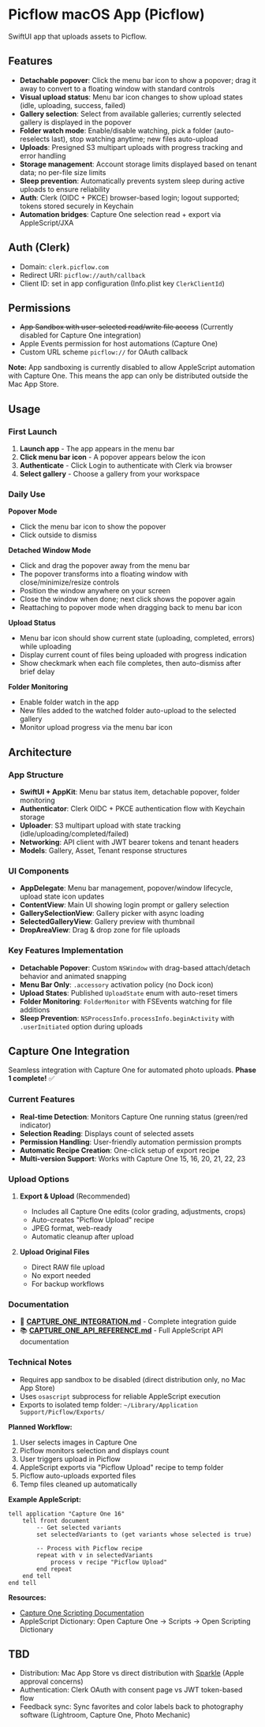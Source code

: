# Picflow macOS App (Picflow)

SwiftUI app that uploads assets to Picflow.

## Features

- **Detachable popover**: Click the menu bar icon to show a popover; drag it away to convert to a floating window with standard controls
- **Visual upload status**: Menu bar icon changes to show upload states (idle, uploading, success, failed)
- **Gallery selection**: Select from available galleries; currently selected gallery is displayed in the popover
- **Folder watch mode**: Enable/disable watching, pick a folder (auto-reselects last), stop watching anytime; new files auto-upload
- **Uploads**: Presigned S3 multipart uploads with progress tracking and error handling
- **Storage management**: Account storage limits displayed based on tenant data; no per-file size limits
- **Sleep prevention**: Automatically prevents system sleep during active uploads to ensure reliability
- **Auth**: Clerk (OIDC + PKCE) browser-based login; logout supported; tokens stored securely in Keychain
- **Automation bridges**: Capture One selection read + export via AppleScript/JXA

## Auth (Clerk)

- Domain: `clerk.picflow.com`
- Redirect URI: `picflow://auth/callback`
- Client ID: set in app configuration (Info.plist key `ClerkClientId`)

## Permissions

- ~~App Sandbox with user-selected read/write file access~~ (Currently disabled for Capture One integration)
- Apple Events permission for host automations (Capture One)
- Custom URL scheme `picflow://` for OAuth callback

**Note:** App sandboxing is currently disabled to allow AppleScript automation with Capture One. This means the app can only be distributed outside the Mac App Store.

## Usage

### First Launch
1. **Launch app** - The app appears in the menu bar
2. **Click menu bar icon** - A popover appears below the icon
3. **Authenticate** - Click Login to authenticate with Clerk via browser
4. **Select gallery** - Choose a gallery from your workspace

### Daily Use

**Popover Mode**
- Click the menu bar icon to show the popover
- Click outside to dismiss

**Detached Window Mode**
- Click and drag the popover away from the menu bar
- The popover transforms into a floating window with close/minimize/resize controls
- Position the window anywhere on your screen
- Close the window when done; next click shows the popover again
- Reattaching to popover mode when dragging back to menu bar icon

**Upload Status**
- Menu bar icon should show current state (uploading, completed, errors) while uploading
- Display current count of files being uploaded with progress indication
- Show checkmark when each file completes, then auto-dismiss after brief delay

**Folder Monitoring**
- Enable folder watch in the app
- New files added to the watched folder auto-upload to the selected gallery
- Monitor upload progress via the menu bar icon

## Architecture

### App Structure
- **SwiftUI + AppKit**: Menu bar status item, detachable popover, folder monitoring
- **Authenticator**: Clerk OIDC + PKCE authentication flow with Keychain storage
- **Uploader**: S3 multipart upload with state tracking (idle/uploading/completed/failed)
- **Networking**: API client with JWT bearer tokens and tenant headers
- **Models**: Gallery, Asset, Tenant response structures

### UI Components
- **AppDelegate**: Menu bar management, popover/window lifecycle, upload state icon updates
- **ContentView**: Main UI showing login prompt or gallery selection
- **GallerySelectionView**: Gallery picker with async loading
- **SelectedGalleryView**: Gallery preview with thumbnail
- **DropAreaView**: Drag & drop zone for file uploads

### Key Features Implementation
- **Detachable Popover**: Custom `NSWindow` with drag-based attach/detach behavior and animated snapping
- **Menu Bar Only**: `.accessory` activation policy (no Dock icon)
- **Upload States**: Published `UploadState` enum with auto-reset timers
- **Folder Monitoring**: `FolderMonitor` with FSEvents watching for file additions
- **Sleep Prevention**: `NSProcessInfo.processInfo.beginActivity` with `.userInitiated` option during uploads

## Capture One Integration

Seamless integration with Capture One for automated photo uploads. **Phase 1 complete!** ✅

### Current Features
- **Real-time Detection**: Monitors Capture One running status (green/red indicator)
- **Selection Reading**: Displays count of selected assets
- **Permission Handling**: User-friendly automation permission prompts
- **Automatic Recipe Creation**: One-click setup of export recipe
- **Multi-version Support**: Works with Capture One 15, 16, 20, 21, 22, 23

### Upload Options
1. **Export & Upload** (Recommended)
   - Includes all Capture One edits (color grading, adjustments, crops)
   - Auto-creates "Picflow Upload" recipe
   - JPEG format, web-ready
   - Automatic cleanup after upload

2. **Upload Original Files**
   - Direct RAW file upload
   - No export needed
   - For backup workflows

### Documentation
- 📖 [**CAPTURE_ONE_INTEGRATION.md**](CAPTURE_ONE_INTEGRATION.md) - Complete integration guide
- 📚 [**CAPTURE_ONE_API_REFERENCE.md**](CAPTURE_ONE_API_REFERENCE.md) - Full AppleScript API documentation

### Technical Notes
- Requires app sandbox to be disabled (direct distribution only, no Mac App Store)
- Uses `osascript` subprocess for reliable AppleScript execution
- Exports to isolated temp folder: `~/Library/Application Support/Picflow/Exports/`

**Planned Workflow:**
1. User selects images in Capture One
2. Picflow monitors selection and displays count
3. User triggers upload in Picflow
4. AppleScript exports via "Picflow Upload" recipe to temp folder
5. Picflow auto-uploads exported files
6. Temp files cleaned up automatically

**Example AppleScript:**
```applescript
tell application "Capture One 16"
    tell front document
        -- Get selected variants
        set selectedVariants to (get variants whose selected is true)
        
        -- Process with Picflow recipe
        repeat with v in selectedVariants
            process v recipe "Picflow Upload"
        end repeat
    end tell
end tell
```

**Resources:**
- [Capture One Scripting Documentation](https://support.captureone.com/hc/en-us/articles/360002681418-Scripting-for-Capture-One)
- AppleScript Dictionary: Open Capture One → Scripts → Open Scripting Dictionary

## TBD

- Distribution: Mac App Store vs direct distribution with [Sparkle](https://sparkle-project.org) (Apple approval concerns)
- Authentication: Clerk OAuth with consent page vs JWT token-based flow
- Feedback sync: Sync favorites and color labels back to photography software (Lightroom, Capture One, Photo Mechanic)
